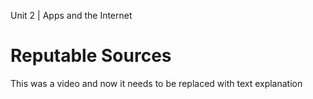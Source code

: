 Unit 2 | Apps and the Internet

# Reputable Sources

This was a video and now it needs to be replaced with text explanation
